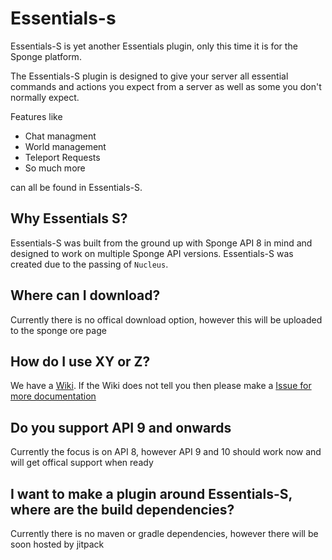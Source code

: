 # Essentials-s 

Essentials-S is yet another Essentials plugin, only this time it is for the Sponge platform. 

The Essentials-S plugin is designed to give your server all essential commands and actions you expect from a server as well as some you don't normally expect.

Features like 

- Chat managment
- World management
- Teleport Requests
- So much more

can all be found in Essentials-S.

## Why Essentials S?

Essentials-S was built from the ground up with Sponge API 8 in mind and designed to work on multiple Sponge API versions. Essentials-S was created due to the passing of ``Nucleus``. 

## Where can I download?

Currently there is no offical download option, however this will be uploaded to the sponge ore page

## How do I use XY or Z?

We have a [Wiki](https://github.com/EssentialsS/Implementation/wiki). If the Wiki does not tell you then please make a [Issue for more documentation](https://github.com/EssentialsS/Implementation/issues/new?assignees=&labels=documentation%2Ctriage&template=MissingDocumentation.yml&title=%5BWiki%5D%3A+)

## Do you support API 9 and onwards

Currently the focus is on API 8, however API 9 and 10 should work now and will get offical support when ready

## I want to make a plugin around Essentials-S, where are the build dependencies?

Currently there is no maven or gradle dependencies, however there will be soon hosted by jitpack
